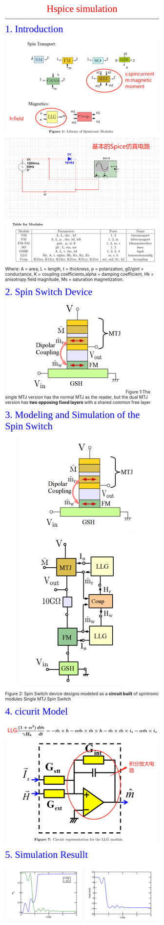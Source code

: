 <center><font color=red size=6 face="Times New Roman">  Hspice simulation</font></center><hr/>
<font color=blue size=6 face="华文中宋">1. Introduction</font>

![](img/2020-04-06-19-20-53.png)
![](img/2020-04-06-19-59-46.png)

<!-- <ul>
<li><b>Non-Magnet (NM)</b>: Any material without any special magnetic properties, e.g. Cu, Si etc. This
module can be modeled using “spin diffusion theory”.
<li><b>Ferromagnet (FM)</b>: A magnetic material e.g. CoFe, NiMn (also called Permalloy) etc. This module
is modeled using spin diffusion theory.
<li> <b>Magnetic Tunnel Junction (MTJ)</b>: A composite device made of two magnets separated by a thin
tunneling oxide layer. This device requires a modle of its own because it cannot be broken down into simpler pieces using conventional circuit theories. The modules requires quantum transport theory(NEGF) for accurate modeling.
<li><<b>Magnet-Dynamics Solver (LLG)</b>: This module captures the dynamics of the magnetization of
thin film magnets. This modules, in contrast with the above modules, captures phenomena/behavior
rather than a physical sturcture in itself. The modules solves the Landau-Lifshitz-Gilbert Eqn in a
single-domain approximation, which is reasonably valid for magnet dimensions of the size encountered
in typical spintronic applications.
<li><b>Magnetic Coupling (Coup)</b>: A module used to capture the magnetic field/coupling between two
magnets/domains, e.g. in Spin Switch model it is used to model dipolar coupling between an FM and
an MTJ.
<li><b>Giant Spin Hall Effect (GSHE)</b>: A metallic material showing the Giant Spin Hall Effect, e.g. Pt,
Ta, W etc. This is modeled using spin diffusion equation.
</ul> -->

![](img/2020-04-06-19-27-06.png)
Where:
A = area, L = length, t = thickness, p = polarization, g0/gint = conductance, K = coupling coefficients,alpha = damping coefficient, Hk = anisotropy field magnitude, Ms = saturation magnetization.

<font color=blue size=6 face="华文中宋">2. Spin Switch Device</font>
![](img/2020-04-06-19-33-12.png)
Figure 1:The single MTJ version has the normal MTJ as the reader, but the dual MTJ version has **two opposing fixed layers** with a shared common free layer

<font color=blue size=6 face="华文中宋">3. Modeling and Simulation of the Spin Switch</font>
<figure class="half">
    <img src="img/2020-04-06-19-33-12.png">
    <img src="img/2020-04-06-19-35-28.png">
   
</figure>

Figure 2: Spin Switch device designs modeled as a **circuit built** of spintronic modules  Single MTJ Spin Switch


<font color=blue size=6 face="华文中宋">4. cicurit Model</font>

![](img/2020-04-06-19-47-31.png)
![](img/2020-04-06-19-51-23.png)

<font color=blue size=6 face="华文中宋">5. Simulation Resullt</font>

![](img/2020-04-06-19-54-11.png)
